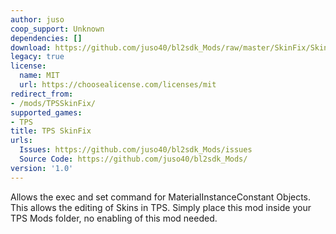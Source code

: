 ```yaml
---
author: juso
coop_support: Unknown
dependencies: []
download: https://github.com/juso40/bl2sdk_Mods/raw/master/SkinFix/SkinFix.zip
legacy: true
license:
  name: MIT
  url: https://choosealicense.com/licenses/mit
redirect_from:
- /mods/TPSSkinFix/
supported_games:
- TPS
title: TPS SkinFix
urls:
  Issues: https://github.com/juso40/bl2sdk_Mods/issues
  Source Code: https://github.com/juso40/bl2sdk_Mods/
version: '1.0'
---
```

Allows the exec and set command for MaterialInstanceConstant Objects.
This allows the editing of Skins in TPS.
Simply place this mod inside your TPS Mods folder, no enabling of this mod needed.